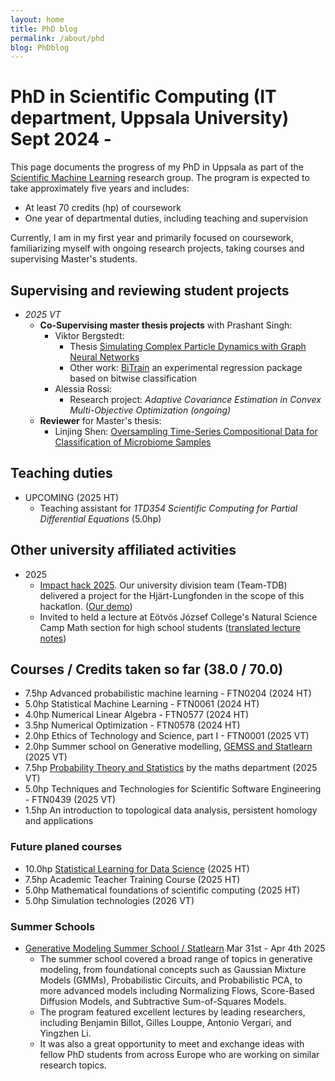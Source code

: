 ```yaml
---
layout: home
title: PhD blog
permalink: /about/phd
blog: PhDblog
---
```


# PhD in Scientific Computing (IT department, Uppsala University) Sept 2024 -

This page documents the progress of my PhD in Uppsala as part of the [Scientific Machine Learning](https://sciml.se) research group. The program is expected to take approximately five years and includes:

- At least 70 credits (hp) of coursework
- One year of departmental duties, including teaching and supervision

Currently, I am in my first year and primarily focused on coursework, familiarizing myself with ongoing research projects, taking courses and supervising Master's students.

## Supervising and reviewing student projects

- *2025 VT*
    - **Co-Supervising master thesis projects** with Prashant Singh:
        - Viktor Bergstedt: 
            - Thesis [Simulating Complex Particle Dynamics with Graph Neural Networks](https://uu.diva-portal.org/smash/get/diva2:1984785/FULLTEXT01.pdf) 
            - Other work: [BiTrain](https://github.com/BitTrain/bittrain) an experimental regression package based on bitwise classification
        - Alessia Rossi: 
            - Research project: *Adaptive Covariance Estimation in Convex Multi-Objective Optimization (ongoing)*
    - **Reviewer** for Master's thesis:
        - Linjing Shen: [Oversampling Time-Series Compositional Data for Classification of Microbiome Samples](https://uu.diva-portal.org/smash/record.jsf?aq2=%5B%5B%5D%5D&c=1&af=%5B%5D&searchType=SIMPLE&sortOrder2=title_sort_asc&query=Oversampling+Time-Series+Compositional+Data+for+Classification+of+Microbiome+Samples&language=en&pid=diva2%3A1973870&aq=%5B%5B%5D%5D&sf=all&aqe=%5B%5D&sortOrder=author_sort_asc&onlyFullText=false&noOfRows=50&dswid=-377)

## Teaching duties

- UPCOMING (2025 HT)
    - Teaching assistant for *1TD354 Scientific Computing for Partial Differential Equations* (5.0hp)

## Other university affiliated activities

- 2025
    - [Impact hack 2025](https://www.ai.se/en/sector-initiatives/municipalities-and-civil-society/ai-impact/impact-hack-2025). Our university division team (Team-TDB) delivered a project for the  Hjärt-Lungfonden in the scope of this hackatlon. ([Our demo](https://m.youtube.com/watch?v=G3PuStKkyb8))
    - Invited to held a lecture at Eötvös József College's Natural Science Camp Math section for high school students ([translated lecture notes](/Edu/notes/Matchings_2025_TTT.pdf))

## Courses / Credits taken so far (38.0 / 70.0)

- 7.5hp Advanced probabilistic machine learning - FTN0204 (2024 HT) 
- 5.0hp Statistical Machine Learning - FTN0061 (2024 HT)
- 4.0hp Numerical Linear Algebra - FTN0577 (2024 HT)
- 3.5hp Numerical Optimization - FTN0578 (2024 HT)
- 2.0hp Ethics of Technology and Science, part I - FTN0001 (2025 VT)
- 2.0hp Summer school on Generative modelling, [GEMSS and Statlearn](https://gemss.ai/2025/) (2025 VT)
- 7.5hp [Probability Theory and Statistics](https://www.troscheit.eu/news/phdcourse/) by the maths department (2025 VT)
- 5.0hp Techniques and Technologies for Scientific Software Engineering - FTN0439 (2025 VT)
- 1.5hp An introduction to topological data analysis, persistent homology and applications

### Future planed courses

- 10.0hp [Statistical Learning for Data Science](https://d3c-group.github.io/courses/statistical/) (2025 HT)
- 7.5hp Academic Teacher Training Course (2025 HT)
- 5.0hp Mathematical foundations of scientific computing (2025 HT)
- 5.0hp Simulation technologies (2026 VT)

### Summer Schools

- [Generative Modeling Summer School / Statlearn](https://gemss.ai/2025/) Mar 31st - Apr 4th 2025 
    - The summer school covered a broad range of topics in generative modeling, from foundational concepts such as Gaussian Mixture Models (GMMs), Probabilistic Circuits, and Probabilistic PCA, to more advanced models including Normalizing Flows, Score-Based Diffusion Models, and Subtractive Sum-of-Squares Models.
    - The program featured excellent lectures by leading researchers, including Benjamin Billot, Gilles Louppe, Antonio Vergari, and Yingzhen Li.
    - It was also a great opportunity to meet and exchange ideas with fellow PhD students from across Europe who are working on similar research topics.

<!-- As a PhD student in the division of Scientific Computing at the Uppsala University's IT department, I feel like scientific communication is a big part of my duties. Therefore, I plan to write monthly, bi-monthly posts about my progress or other interesting topics. Some will be more about my everyday PhD life, some will be more in depth technical or philosophical articles.

---
---

# Blog

--- -->